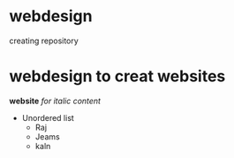 # webdesign
creating repository

# webdesign to creat websites

**website**
*for italic content*

* Unordered list
  * Raj
  * Jeams
  * kaln
  
